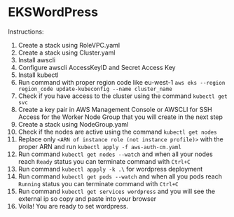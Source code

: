 # EKSWordPress
Instructions:
1. Create a stack using RoleVPC.yaml
2. Create a stack using Cluster.yaml
3. Install awscli
4. Configure awscli AccessKeyID and Secret Access Key
5. Install kubectl
6. Run command with proper region code like eu-west-1 `aws eks --region region_code update-kubeconfig --name cluster_name`
7. Check if you have access to the cluster using the command `kubectl get svc`
8. Create a key pair in AWS Management Console or AWSCLI for SSH Access for the Worker Node Group that you will create in the next step
9. Create a stack using NodeGroup.yaml
10. Check if the nodes are active using the command `kubectl get nodes`
11. Replace only `<ARN of instance role (not instance profile)>` with the proper ARN and run `kubectl apply -f aws-auth-cm.yaml`
12. Run command `kubectl get nodes --watch` and when all your nodes reach `Ready` status you can terminate command with `Ctrl+C`
13. Run command `kubectl appply -k .\` for wordpress deployment
14. Run command `kubectl get pods --watch` and when all you pods reach `Running` status you can terminate command with `Ctrl+C`
15. Run command `kubectl get services wordpress` and you will see the external ip so copy and paste into your browser
16. Voila! You are ready to set wordpress.
